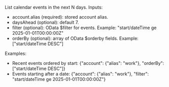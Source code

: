 List calendar events in the next N days.
Inputs:
- account.alias (required): stored account alias.
- daysAhead (optional): default 7.
- filter (optional): OData $filter for events. Example: "start/dateTime ge 2025-01-01T00:00:00Z"
- orderBy (optional): array of OData $orderby fields. Example: ["start/dateTime DESC"]

Examples:
- Recent events ordered by start:
  {"account": {"alias": "work"}, "orderBy": ["start/dateTime DESC"]}
- Events starting after a date:
  {"account": {"alias": "work"}, "filter": "start/dateTime ge 2025-01-01T00:00:00Z"}
